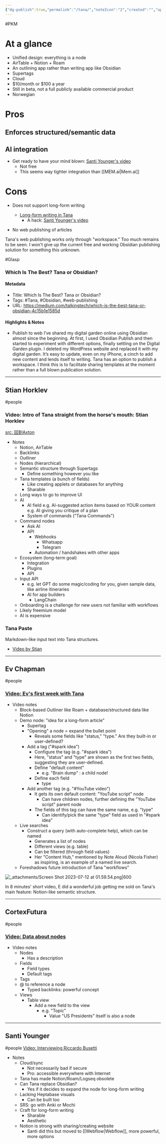 ```yaml
---
{"dg-publish":true,"permalink":"/tana/","noteIcon":"2","created":"","updated":""}
---
```


#PKM 
# At a glance

- Unified design: everything is a node
- AirTable + Notion + Roam
- An outlining app rather than writing app like Obsidian
- Supertags
- Cloud
- $10/month or $100 a year
- Still in beta, not a full publicly available commercial product
- Norwegian

# Pros

## Enforces structured/semantic data

## AI integration
- Get ready to have your mind blown: [Santi Younger's video](https://www.youtube.com/watch?v=6M8fPCBcwCY&list=PL_7j1BHf-xmirrPrmMi3LLzbfgEvk9oHS&index=11)
	- Not free
	- This seems way tighter integration than [[MEM.ai\|Mem.ai]]

# Cons
- Does not support long-form writing
	- [Long-form writing in Tana](https://ideas.tana.inc/posts/91-long-form-writing-in-tana)
		- A hack: [Santi Younger's video](https://www.youtube.com/watch?v=Gli6rFhjhXw)

- No web publishing of articles

Tana's web publishing works only through "workspace." Too much remains to be seen. I won't give up the current free and working Obsidian publishing solution for something this unknown.

#Glasp 
### Which Is The Best? Tana or Obsidian?

#### Metadata
- Title: Which Is The Best? Tana or Obsidian?
- Tags: #Tana, #Obsidian, #web-publishing
- URL: https://medium.com/talkingtech/which-is-the-best-tana-or-obsidian-4c15b1e1585d
#### Highlights & Notes
- Publish to web I’ve shared my digital garden online using Obsidian almost since the beginning. At first, I used Obsidian Publish and then started to experiment with different options, finally settling on the Digital Garden plugin.  I deleted my WordPress website and replaced it with my digital garden. It’s easy to update, even on my iPhone, a cinch to add new content and lends itself to writing.  Tana has an option to publish a workspace. I think this is to facilitate sharing templates at the moment rather than a full blown publication solution.

---
## Stian Horklev
#people 
### Video: Intro of Tana straight from the horse's mouth: Stian Horklev
[src: 回到Axton](https://www.youtube.com/watch?v=o-6b1UpxWYQ)
- Notes
	- Notion, AirTable
	- Backlinks
	- Outliner
	- Nodes (hierarchical)
	- Semantic structure through Supertags
		- Define something however you like
	- Tana templates (a bunch of fields)
		- Like creating applets or databases for anything
		- Sharable
	- Long ways to go to improve UI
	- AI
		- AI field
			e.g. AI-suggested action items based on YOUR content
			e.g. AI giving you critique of a plan
		- System of commands ("Tana Commands")
	- Command nodes
		- Ask AI
		- API
			- Webhooks
				- Whatsapp
				- Telegram
			- Automation / handshakes with other apps
	- Ecosystem (long-term goal)
		- Integration
		- Plugins
		- API
	- Input API
		- e.g. let GPT do some magic/coding for you, given sample data, like airline itineraries
		- AI for app builders
			- LangChain
	- Onboarding is a challenge for new users not familiar with workflows
	- Likely freemium model
	- AI is expensive

### Tana Paste

Markdown-like input text into Tana structures.

- [Video by Stian](https://www.loom.com/share/6fd81ff1ab364acf9f448ffdedfeb57f)

---
## Ev Chapman 
#people 
### [Video: Ev's first week with Tana](https://www.youtube.com/watch?v=3Jhr_xDPKvI&t=305s)
- Video notes
	- Block-based Outliner like Roam + database/structured data like Notion
	- Demo node: "idea for a long-form article"
		- Supertag
		- "Opening" a node = expand the bullet point
			- Reveals some fields like "status," "type." Are they built-in or user-defined?
		- Add a tag ("#spark idea")
			- Configure the tag (e.g. "#spark idea")
			- Here, "status" and "type" are shown as the first two fields, suggesting they are user-defined.
			- Define "default content"
				- e.g. "Brain dump" : a child node!
			- Define each field
				- type
		- Add another tag (e.g. "#YouTube video")
			- It gets its own default content: "YouTube script" node
				- Can have children nodes, further defining the "YouTube script" parent node
			- The fields of this tag can have the same name, e.g. "type"
				- Can identify/pick the same "type" field as used in "#spark idea"
	- Live searches
		- Construct a query (with auto-complete help), which can be named
			- Generates a list of nodes
			- Different views (e.g. table)
			- Can be filtered (through field values)
			- Her "Content Hub," mentioned by Note Aloud (Nicola Fisher) as inspiring, is an example of a named live search.
	- Foreshadows future introduction of Tana "workflows"

![_attachments/Screen Shot 2023-07-12 at 01.59.54.png|600](/img/user/_attachments/Screen%20Shot%202023-07-12%20at%2001.59.54.png)

In 8 minutes' short video, E did a wonderful job getting me sold on Tana's main feature: Notion-like semantic structure.

---
## CortexFutura
#people 
### [Video: Data about nodes](https://www.youtube.com/watch?v=f4FcNhlU7G4)
- Video notes
	- Nodes
		- Has a description
	- Fields
		- Field types
		- Default tags
	- Tags
	- \@ to reference a node
		- Typed backlinks: powerful concept
	- Views
		- Table view
			- Add a new field to the view
				- e.g. "Topic"
					- Value "US Presidents" itself is also a node

---
## Santi Younger
#people 
[Video: Interviewing Riccardo Busetti](https://www.youtube.com/watch?v=wj2jvd7wmjs&list=PL_7j1BHf-xmirrPrmMi3LLzbfgEvk9oHS&index=4)
- Notes
	- Cloud/sync
		- Not necessarily bad if secure
		- Pro: accessible everywhere with Internet
	- Tana has made Notion/Roam/Logseq obsolete
	- Can Tana replace Obsidian?
		- Yes if it decides to expand the node for long-form writing
	- Lacking Heptabase visuals
		- Can be built too
	- SRS: go with Anki or Mochi
	- Craft for long-form writing
		- Sharable
		- Aesthetic
	- Notion is strong with sharing/creating website
		- Santi did this but moved to [[Webflow\|Webflow]], more powerful, more options

